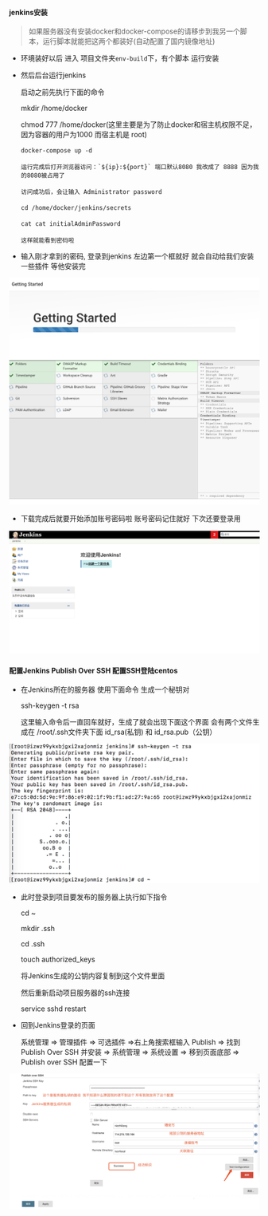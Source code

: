 #### jenkins安装

> 如果服务器没有安装docker和docker-compose的请移步到我另一个脚本，运行脚本就能把这两个都装好(自动配置了国内镜像地址) 

- 环境装好以后 进入 项目文件夹`env-build`下，有个脚本 运行安装

- 然后后台运行jenkins
    
     启动之前先执行下面的命令
     
     mkdir /home/docker
     
     chmod 777 /home/docker(这里主要是为了防止docker和宿主机权限不足，因为容器的用户为1000 而宿主机是 root)
  
      docker-compose up -d

      运行完成后打开浏览器访问：`${ip}:${port}` 端口默认8080 我改成了 8888 因为我的8080被占用了

      访问成功后，会让输入 Administrator password  
      
      cd /home/docker/jenkins/secrets
      
      cat cat initialAdminPassword
      
      这样就能看到密码啦
      

- 输入刚才拿到的密码, 登录到jenkins  左边第一个框就好 就会自动给我们安装一些插件 等他安装完

![安装插件](https://github.com/niezhiliang/jenkins-docker-maven-git/blob/master/env-build/imgs/plugin.jpeg)

- 下载完成后就要开始添加账号密码啦 账号密码记住就好 下次还要登录用

![演示gif](https://github.com/niezhiliang/jenkins-docker-maven-git/blob/master/env-build/imgs/welcome.jpg)

####   配置Jenkins   Publish Over SSH  配置SSH登陆centos

- 在Jenkins所在的服务器  使用下面命令 生成一个秘钥对

    ssh-keygen -t rsa 
    
    这里输入命令后一直回车就好，生成了就会出现下面这个界面  会有两个文件生成在 /root/.ssh文件夹下面 
    id_rsa(私钥) 和 id_rsa.pub（公钥）
    

![演示gif](https://github.com/niezhiliang/jenkins-docker-maven-git/blob/master/env-build/imgs/ssh.jpg)


- 此时登录到项目要发布的服务器上执行如下指令
    
    cd ~

    mkdir .ssh
    
    cd .ssh
    
    touch authorized_keys
    
    将Jenkins生成的公钥内容复制到这个文件里面
    
    然后重新启动项目服务器的ssh连接
    
    service sshd restart
    
- 回到Jenkins登录的页面 
    
    系统管理 =>   管理插件 => 可选插件 =>右上角搜索框输入 Publish => 找到Publish Over SSH 并安装 => 系统管理 =>
     系统设置 => 移到页面底部 => Publish over SSH 配置一下
     
     
![演示gif](https://github.com/niezhiliang/jenkins-docker-maven-git/blob/master/env-build/imgs/config.jpg)    






    
    
    
